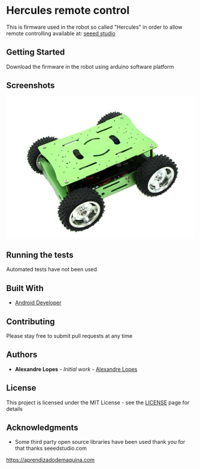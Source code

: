 # Hercules remote control

This is firmware used in the robot so called "Hercules" in order to allow remote controlling available at: [seeed studio](https://www.seeedstudio.com/Skeleton-Bot-4WD-Hercules-Mobile-Robotic-Platform-p-1504.html)

## Getting Started

Download the firmware in the robot using arduino software platform

## Screenshots

![screen image](images/hercules.jpg)

## Running the tests

Automated tests have not been used 

## Built With

* [Android Developer](https://developer.android.com/)

## Contributing

Please stay free to submit pull requests at any time

## Authors

* **Alexandre Lopes** - *Initial work* - [Alexandre Lopes](http://alexandre-lopes.com)

## License

This project is licensed under the MIT License - see the [LICENSE](https://en.wikipedia.org/wiki/MIT_License) page for details

## Acknowledgments

* Some third party open source libraries have been used thank you for that thanks seeedstudio.com


https://aprendizadodemaquina.com

